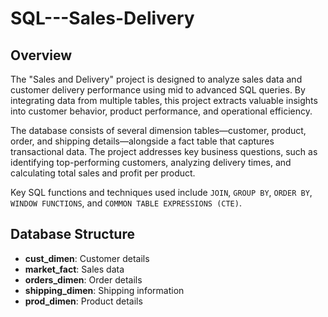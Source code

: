 # SQL---Sales-Delivery

## Overview
The "Sales and Delivery" project is designed to analyze sales data and customer delivery performance using mid to advanced SQL queries. By integrating data from multiple tables, this project extracts valuable insights into customer behavior, product performance, and operational efficiency.

The database consists of several dimension tables—customer, product, order, and shipping details—alongside a fact table that captures transactional data. The project addresses key business questions, such as identifying top-performing customers, analyzing delivery times, and calculating total sales and profit per product.

Key SQL functions and techniques used include `JOIN`, `GROUP BY`, `ORDER BY`, `WINDOW FUNCTIONS`, and `COMMON TABLE EXPRESSIONS (CTE)`.

## Database Structure
- **cust_dimen**: Customer details
- **market_fact**: Sales data
- **orders_dimen**: Order details
- **shipping_dimen**: Shipping information
- **prod_dimen**: Product details
